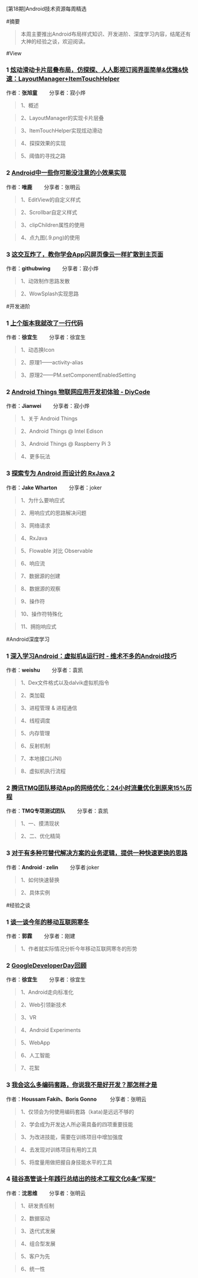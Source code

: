 [第18期]Android技术资源每周精选

#摘要
>本周主要推出Android布局样式知识、开发进阶、深度学习内容，结尾还有大神的经验之谈，欢迎阅读。

#View

### 1 [炫动滑动卡片层叠布局，仿探探、人人影视订阅界面简单&优雅&快速：LayoutManager+ItemTouchHelper](http://blog.csdn.net/zxt0601/article/details/53730908)

作者：**张旭童** &emsp;&emsp;分享者：寂小烨

>1、概述

>2、LayoutManager的实现卡片层叠

>3、ItemTouchHelper实现炫动滑动

>4、探探效果的实现

>5、阈值的寻找之路

### 2 [Android中一些你可能没注意的小效果实现](http://blog.csdn.net/qq_17766199/article/details/53726062)

作者：**唯鹿** &emsp;&emsp;分享者：张明云

>1、EditView的自定义样式

>2、Scrollbar自定义样式

>3、clipChildren属性的使用

>4、点九图(.9.png)的使用


### 3 [这交互炸了，教你学会App闪屏页像云一样扩散到主页面](https://www.diycode.cc/topics/512)

作者：**githubwing** &emsp;&emsp;分享者：寂小烨

>1、动效制作思路发散

>2、WowSplash实现思路

#开发进阶

### 1 [上个版本我就改了一行代码](http://mp.weixin.qq.com/s?__biz=MzAxNzMxNzk5OQ==&mid=2649485010&idx=1&sn=89e7d2c68080b66adaef1eb74f1190b9&chksm=83f827d2b48faec4b849789475aab14eef3330138eef774acee14fef24c07dd7c1f92755fccc&mpshare=1&scene=1&srcid=1224I0QNcCryhwCG8fvU2UCO#rd)

作者：**徐宜生** &emsp;&emsp;分享者：徐宜生

>1、动态换Icon

>2、原理1——activity-alias

>3、原理2——PM.setComponentEnabledSetting

### 2 [Android Things 物联网应用开发初体验 - DiyCode](https://www.diycode.cc/topics/518)

作者：**Jianwei** &emsp;&emsp;分享者：寂小烨

>1、关于 Android Things

>2、Android Things @ Intel Edison

>3、Android Things @ Raspberry Pi 3

>4、更多玩法

### 3 [探索专为 Android 而设计的 RxJava 2](https://realm.io/cn/news/gotocph-jake-wharton-exploring-rxjava2-android/)

作者：**Jake Wharton** &emsp;&emsp;分享者：joker

>1、为什么要响应式

>2、用响应式的思路解决问题

>3、网络请求

>4、RxJava

>5、Flowable 对比 Observable

>6、响应流

>7、数据源的创建

>8、数据源的观察

>9、操作符

>10、操作符特殊化

>11、拥抱响应式

#Android深度学习

### 1 [深入学习Android：虚拟机&运行时 - 维术不多的Android技巧](https://zhuanlan.zhihu.com/p/24414378?from=groupmessage&isappinstalled=1)

作者：**weishu** &emsp;&emsp;分享者：袁凯

>1、Dex文件格式以及dalvik虚拟机指令

>2、类加载

>3、进程管理 & 进程通信

>4、线程调度

>5、内存管理

>6、反射机制

>7、本地接口(JNI)

>8、虚拟机执行流程


### 2 [腾讯TMQ团队移动App的网络优化：24小时流量优化到原来15%历程](http://mp.weixin.qq.com/s?__biz=MzAwMDU1MTE1OQ==&mid=2653548153&idx=1&sn=d8276e0623e752eb1264cdc2a001ff48&chksm=813a7fe1b64df6f7d62aad35a75a768cf57c8f0d6f331fd2166c7a3810c46e8f2964b1a37151&mpshare=1&scene=1&srcid=1221MKccJ71A7rnPtJEgXIiz#rd)

作者：**TMQ专项测试团队** &emsp;&emsp;分享者：袁凯

>1、一、摸清现状

>2、二、优化精简

### 3 [对于有多种可替代解决方案的业务逻辑，提供一种快速更换的思路](http://mp.weixin.qq.com/s?__biz=MzAxMTI4MTkwNQ==&mid=2650821749&idx=1&sn=23ca4b7a0535dc1305c8f1a7185a8a81&chksm=80b780ebb7c009fde37a1aef6b94cba6c0913d2a89c34663c2d88152864965257d3804e17a9b&mpshare=1&scene=1&srcid=12212snGMZZH7p4MwQxSJ4L3#rd)

作者：**Android · zelin** &emsp;&emsp;分享者:joker

>1、如何快速替换

>2、具体实例



#经验之谈

### 1 [谈一谈今年的移动互联网寒冬](http://mp.weixin.qq.com/s?__biz=MzA5MzI3NjE2MA==&mid=2650238117&idx=1&sn=8ba762e27ed8354cb2be26431ed598ad&chksm=88639dcabf1414dcad9aba2d31fd6087e2d3be21409d36306304f12dc2e46fbc6315557e97be&mpshare=1&scene=1&srcid=122011aM6XIQrSQh3Q9nlJoi#rd)

作者：**郭霖** &emsp;&emsp;分享者：刚建

>1、作者就实际情况分析今年移动互联网寒冬的形势


### 2 [GoogleDeveloperDay回顾](http://mp.weixin.qq.com/s/CrGKwzivnQ1t-c9W5b62Qw)

作者：**徐宜生** &emsp;&emsp;分享者：徐宜生

>1、Android走向标准化

>2、Web引领新技术

>3、VR

>4、Android Experiments

>5、WebApp

>6、人工智能

>7、花絮

### 3 [我会这么多编码套路，你说我不是好开发？那怎样才是](http://mp.weixin.qq.com/s?__biz=MjM5MDE0Mjc4MA==&mid=2650995084&idx=1&sn=07271a4af7227290b5afb588e47f8951&chksm=bdbf01df8ac888c945e128e793ad8036588e0df32e53ac746cbc2474226ed44163e85910dfbf&mpshare=1&scene=1&srcid=1220uGm95wT8i2sxrsljmBY6#rd)

作者：**Houssam Fakih、Boris Gonno** &emsp;&emsp; 分享者：张明云

>1、仅领会为何使用编码套路（kata)是远远不够的

>2、学会成为开发达人所必需具备的四项重要技能

>3、为改进技能，需要在训练项目中增加强度

>4、去发现对训练项目有用的工具

>5、将度量用做把握自身技能水平的工具

### 4 [硅谷高管谈十年践行总结出的技术工程文化6条“军规“](https://mp.weixin.qq.com/s/ctj-7YK7q13Mgr4QEalDWw?scene=25#wechat_redirectd)

作者：**沈思维** &emsp;&emsp;分享者：张明云

>1、研发责任制

>2、数据驱动

>3、迭代式发展

>4、组合型发展

>5、客户为先

>6、统一性